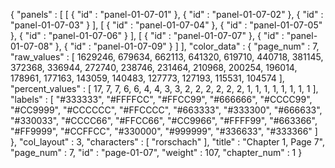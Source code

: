 {
  "panels" : [
    [
      {
        "id" : "panel-01-07-01"
      },
      {
        "id" : "panel-01-07-02"
      },
      {
        "id" : "panel-01-07-03"
      }
    ],
    [
      {
        "id" : "panel-01-07-04"
      },
      {
        "id" : "panel-01-07-05"
      },
      {
        "id" : "panel-01-07-06"
      }
    ],
    [
      {
        "id" : "panel-01-07-07"
      },
      {
        "id" : "panel-01-07-08"
      },
      {
        "id" : "panel-01-07-09"
      }
    ]
  ],
  "color_data" : {
    "page_num" : 7,
    "raw_values" : [
      1629246,
      679634,
      662113,
      641320,
      619710,
      440718,
      381145,
      372368,
      336944,
      272740,
      238746,
      231464,
      210968,
      200254,
      196014,
      178961,
      177163,
      143059,
      140483,
      127773,
      127193,
      115531,
      104574
    ],
    "percent_values" : [
      17,
      7,
      7,
      6,
      6,
      4,
      4,
      3,
      3,
      2,
      2,
      2,
      2,
      2,
      2,
      1,
      1,
      1,
      1,
      1,
      1,
      1,
      1
    ],
    "labels" : [
      "#333333",
      "#FFFFCC",
      "#FFCC99",
      "#666666",
      "#CCCC99",
      "#CC9999",
      "#CCCCCC",
      "#FFCCCC",
      "#663333",
      "#333300",
      "#666633",
      "#330033",
      "#CCCC66",
      "#FFCC66",
      "#CC9966",
      "#FFFF99",
      "#663366",
      "#FF9999",
      "#CCFFCC",
      "#330000",
      "#999999",
      "#336633",
      "#333366"
    ]
  },
  "col_layout" : 3,
  "characters" : [
    "rorschach"
  ],
  "title" : "Chapter 1, Page 7",
  "page_num" : 7,
  "id" : "page-01-07",
  "weight" : 107,
  "chapter_num" : 1
}
